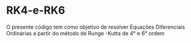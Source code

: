 # RK4-e-RK6
O presente código tem como objetivo de resolver Equações Diferenciais Ordinárias a partir do método de Runge -Kutta de 4° e 6° ordem
